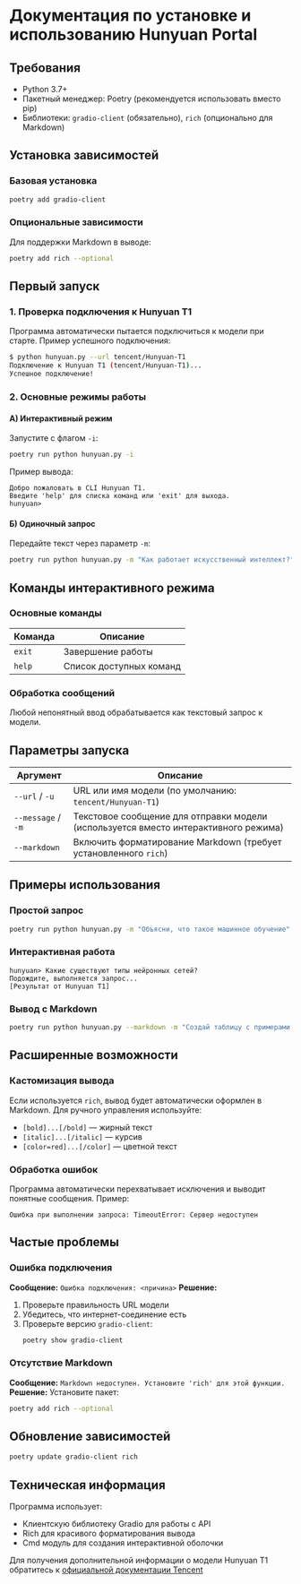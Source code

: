 # Документация по установке и использованию Hunyuan Portal

## Требования

- Python 3.7+
- Пакетный менеджер: Poetry (рекомендуется использовать вместо pip)
- Библиотеки: `gradio-client` (обязательно), `rich` (опционально для Markdown)

## Установка зависимостей

### Базовая установка

```bash
poetry add gradio-client
```

### Опциональные зависимости

Для поддержки Markdown в выводе:

```bash
poetry add rich --optional
```

## Первый запуск

### 1. Проверка подключения к Hunyuan T1

Программа автоматически пытается подключиться к модели при старте. Пример успешного подключения:

```bash
$ python hunyuan.py --url tencent/Hunyuan-T1
Подключение к Hunyuan T1 (tencent/Hunyuan-T1)...
Успешное подключение!
```

### 2. Основные режимы работы

#### А) Интерактивный режим

Запустите с флагом `-i`:

```bash
poetry run python hunyuan.py -i
```

Пример вывода:

```text
Добро пожаловать в CLI Hunyuan T1.
Введите 'help' для списка команд или 'exit' для выхода.
hunyuan>
```

#### Б) Одиночный запрос

Передайте текст через параметр `-m`:

```bash
poetry run python hunyuan.py -m "Как работает искусственный интеллект?"
```

## Команды интерактивного режима

### Основные команды

| Команда | Описание                |
|---------|-------------------------|
| `exit`  | Завершение работы       |
| `help`  | Список доступных команд |

### Обработка сообщений

Любой непонятный ввод обрабатывается как текстовый запрос к модели.

## Параметры запуска

| Аргумент           | Описание                                                                            |
|--------------------|-------------------------------------------------------------------------------------|
| `--url` / `-u`     | URL или имя модели (по умолчанию: `tencent/Hunyuan-T1`)                             |
| `--message` / `-m` | Текстовое сообщение для отправки модели (используется вместо интерактивного режима) |
| `--markdown`       | Включить форматирование Markdown (требует установленного `rich`)                    |

## Примеры использования

### Простой запрос

```bash
poetry run python hunyuan.py -m "Объясни, что такое машинное обучение"
```

### Интерактивная работа

```text
hunyuan> Какие существуют типы нейронных сетей?
Подождите, выполняется запрос...
[Результат от Hunyuan T1]
```

### Вывод с Markdown

```bash
poetry run python hunyuan.py --markdown -m "Создай таблицу с примерами алгоритмов"
```

## Расширенные возможности

### Кастомизация вывода

Если используется `rich`, вывод будет автоматически оформлен в Markdown. Для ручного управления используйте:

- `[bold]...[/bold]` — жирный текст
- `[italic]...[/italic]` — курсив
- `[color=red]...[/color]` — цветной текст

### Обработка ошибок

Программа автоматически перехватывает исключения и выводит понятные сообщения. Пример:

```text
Ошибка при выполнении запроса: TimeoutError: Сервер недоступен
```

## Частые проблемы

### Ошибка подключения

**Сообщение:** `Ошибка подключения: <причина>`
**Решение:**

1. Проверьте правильность URL модели
2. Убедитесь, что интернет-соединение есть
3. Проверьте версию `gradio-client`:
   ```bash
   poetry show gradio-client
   ```

### Отсутствие Markdown

**Сообщение:** `Markdown недоступен. Установите 'rich' для этой функции.`
**Решение:** Установите пакет:

```bash
poetry add rich --optional
```

## Обновление зависимостей

```bash
poetry update gradio-client rich
```

## Техническая информация

Программа использует:

- Клиентскую библиотеку Gradio для работы с API
- Rich для красивого форматирования вывода
- Cmd модуль для создания интерактивной оболочки

Для получения дополнительной информации о модели Hunyuan T1 обратитесь
к [официальной документации Tencent](https://hunyuan.tencent.com/)